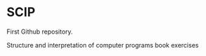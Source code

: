 SCIP
====

First Github repository.

Structure and interpretation of computer programs book exercises
